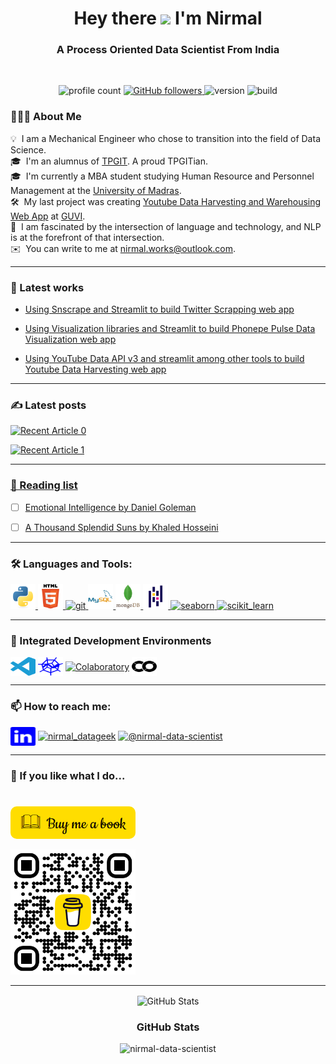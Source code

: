 <div align="center">
  <h1>Hey there <img src="https://raw.githubusercontent.com/MartinHeinz/MartinHeinz/master/wave.gif" width="30px"> I'm Nirmal</h1>
</div>

<h3 align="center">A Process Oriented Data Scientist From India</h3> <br>

<p align="center">
    <img src="https://komarev.com/ghpvc/?username=nirmal-data-scientist&color=red" alt="profile count">
    <a href="https://github.com/nirmal-data-scientist">
        <img src="https://img.shields.io/github/followers/nirmal-data-scientist?label=follow&style=social" alt="GitHub followers">
    </a>
    <img src="https://img.shields.io/badge/version-14.05.2023-informational" alt="version">
    <img src="https://img.shields.io/badge/build-passing-success" alt="build">
</p>

### 👨🏻‍💻 About Me

💡 &nbsp;I am a Mechanical Engineer who chose to transition into the field of Data Science.\
🎓 &nbsp;I'm an alumnus of [TPGIT](https://tpgit.edu.in/). A proud TPGITian. \
🎓 &nbsp;I'm currently a MBA student studying Human Resource and Personnel Management at the [University of Madras](https://www.unom.ac.in/). \
🛠 &nbsp;My last project was creating [Youtube Data Harvesting and Warehousing Web App](https://nirmal-data-scientist-youtube-data-harvesting.streamlit.app/) at [GUVI](https://www.guvi.in/). \
🌱 &nbsp;I am fascinated by the intersection of language and technology, and NLP is at the forefront of that intersection.\
✉️ &nbsp;You can write to me at nirmal.works@outlook.com.

---

### 🔧 Latest works

- [Using Snscrape and Streamlit to build Twitter Scrapping web app](https://nirmal-data-scientist-twitter-data-fetching.streamlit.app/)

- [Using Visualization libraries and Streamlit to build Phonepe Pulse Data Visualization web app](https://nirmal-data-scientist-phonepe-pulse.streamlit.app/)

- [Using YouTube Data API v3 and streamlit among other tools to build Youtube Data Harvesting web app](https://nirmal-data-scientist-youtube-data-harvesting.streamlit.app/)

---

<!--  ### ⚡ Github Stats -->

  <!-- ![Nirmal's Github Stats](https://github-readme-stats.vercel.app/api?username=nirmal-data-scientist&theme=transparent)-->

### &#x270d; Latest posts

<a target="_blank" href="https://github-readme-medium-recent-article.vercel.app/medium/@nirmal-data-scientist/0"><img src="https://github-readme-medium-recent-article.vercel.app/medium/@nirmal-data-scientist/0" alt="Recent Article 0">

<a target="_blank" href="https://github-readme-medium-recent-article.vercel.app/medium/@nirmal-data-scientist/1"><img src="https://github-readme-medium-recent-article.vercel.app/medium/@nirmal-data-scientist/1" alt="Recent Article 1">

---

### 📖 Reading list

- [ ] [Emotional Intelligence by Daniel Goleman](https://www.goodreads.com/book/show/26329.Emotional_Intelligence)

- [ ] [A Thousand Splendid Suns by Khaled Hosseini](https://www.goodreads.com/book/show/128029.A_Thousand_Splendid_Suns)

---

<h3 align="left">🛠️ Languages and Tools:</h3>

<p align="left"> <a href="https://www.python.org" target="_blank" rel="noreferrer"> <img src="https://raw.githubusercontent.com/devicons/devicon/master/icons/python/python-original.svg" alt="python" width="40" height="40"/> </a> <a href="https://www.w3.org/html/" target="_blank" rel="noreferrer"> <img src="https://raw.githubusercontent.com/devicons/devicon/master/icons/html5/html5-original-wordmark.svg" alt="html5" width="40" height="40"/> </a> <a href="https://git-scm.com/" target="_blank" rel="noreferrer"> <img src="https://www.vectorlogo.zone/logos/git-scm/git-scm-icon.svg" alt="git" width="40" height="40"/> </a> <a href="https://www.mysql.com/" target="_blank" rel="noreferrer"> <img src="https://raw.githubusercontent.com/devicons/devicon/master/icons/mysql/mysql-original-wordmark.svg" alt="mysql" width="40" height="40"/> </a> <a href="https://www.mongodb.com/" target="_blank" rel="noreferrer"> <img src="https://raw.githubusercontent.com/devicons/devicon/master/icons/mongodb/mongodb-original-wordmark.svg" alt="mongodb" width="40" height="40"/> </a> <a href="https://pandas.pydata.org/" target="_blank" rel="noreferrer"> <img src="https://raw.githubusercontent.com/devicons/devicon/2ae2a900d2f041da66e950e4d48052658d850630/icons/pandas/pandas-original.svg" alt="pandas" width="40" height="40"/> </a> <a href="https://seaborn.pydata.org/" target="_blank" rel="noreferrer"> <img src="https://seaborn.pydata.org/_images/logo-mark-lightbg.svg" alt="seaborn" width="40" height="40"/> </a> <a href="https://scikit-learn.org/" target="_blank" rel="noreferrer"> <img src="https://upload.wikimedia.org/wikipedia/commons/0/05/Scikit_learn_logo_small.svg" alt="scikit_learn" width="40" height="40"/> </a> </p> 

---

### 💼 Integrated Development Environments

<a href="" target="blank"><img align="center" src="Related Images/vscode.svg" alt="Colaboratory" height="30" width="40" /></a>
<a href="" target="blank"><img align="center" src="Related Images/spyderide.svg" alt="Colaboratory" height="30" width="40" /></a>
<a href="" target="blank"><img align="center" src="https://upload.wikimedia.org/wikipedia/commons/3/38/Jupyter_logo.svg" alt="Colaboratory" height="30" width="40" /></a>
<a href="" target="blank"><img align="center" src="Related Images/google-colab.svg" alt="Colaboratory" height="30" width="40" /></a>

---

### 📫 How to reach me:

<p align="left">
<a href="https://linkedin.com/in/nirmal-kumar-data-scientist" target="blank"><img align="center" src="Related Images/linkedin.svg" alt="nirmal-kumar-data-scientist" height="30" width="40" /></a>
<a href="https://twitter.com/nirmal_datageek" target="blank"><img align="center" src="https://raw.githubusercontent.com/rahuldkjain/github-profile-readme-generator/master/src/images/icons/Social/twitter.svg" alt="nirmal_datageek" height="30" width="40" /></a>
<a href="https://medium.com/@nirmal-data-scientist" target="blank"><img align="center" src="https://raw.githubusercontent.com/rahuldkjain/github-profile-readme-generator/master/src/images/icons/Social/medium.svg" alt="@nirmal-data-scientist" height="30" width="40" /></a>

 ---

### 💛 If you like what I do...

 #

[<img src="Related Images/image.png" alt="button image" style="border-radius: 10px; width: 200px;">](https://www.buymeacoffee.com/nirmal.datageek)

<img src="Related Images/BMC-QR.png" alt="qr image" style="width: 200px;">

---

<p align="center">
 <img width="100px" src="https://res.cloudinary.com/anuraghazra/image/upload/v1594908242/logo_ccswme.svg" align="center" alt="GitHub Stats" />
 <h3 align="center">GitHub Stats</h3>

<p align="center">
  <img src="https://github-readme-streak-stats.herokuapp.com/?user=nirmal-data-scientist&" alt="nirmal-data-scientist" />
</p>
